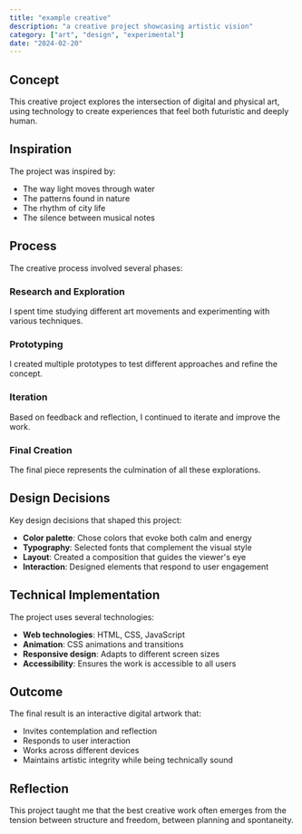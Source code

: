 ```yaml
---
title: "example creative"
description: "a creative project showcasing artistic vision"
category: ["art", "design", "experimental"]
date: "2024-02-20"
---
```


## Concept

This creative project explores the intersection of digital and physical art, using technology to create experiences that feel both futuristic and deeply human.

## Inspiration

The project was inspired by:

- The way light moves through water
- The patterns found in nature
- The rhythm of city life
- The silence between musical notes

## Process

The creative process involved several phases:

### Research and Exploration

I spent time studying different art movements and experimenting with various techniques.

### Prototyping

I created multiple prototypes to test different approaches and refine the concept.

### Iteration

Based on feedback and reflection, I continued to iterate and improve the work.

### Final Creation

The final piece represents the culmination of all these explorations.

## Design Decisions

Key design decisions that shaped this project:

- **Color palette**: Chose colors that evoke both calm and energy
- **Typography**: Selected fonts that complement the visual style
- **Layout**: Created a composition that guides the viewer's eye
- **Interaction**: Designed elements that respond to user engagement

## Technical Implementation

The project uses several technologies:

- **Web technologies**: HTML, CSS, JavaScript
- **Animation**: CSS animations and transitions
- **Responsive design**: Adapts to different screen sizes
- **Accessibility**: Ensures the work is accessible to all users

## Outcome

The final result is an interactive digital artwork that:

- Invites contemplation and reflection
- Responds to user interaction
- Works across different devices
- Maintains artistic integrity while being technically sound

## Reflection

This project taught me that the best creative work often emerges from the tension between structure and freedom, between planning and spontaneity.
